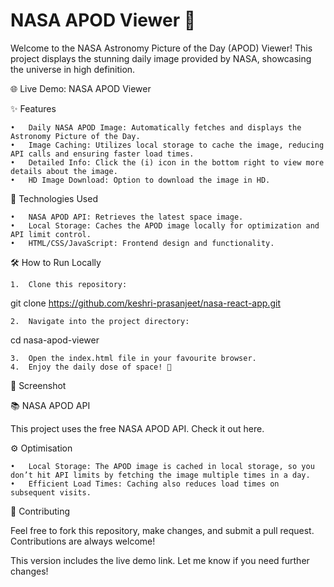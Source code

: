 # NASA APOD Viewer 🌌

Welcome to the NASA Astronomy Picture of the Day (APOD) Viewer! This project displays the stunning daily image provided by NASA, showcasing the universe in high definition.

🌐 Live Demo: NASA APOD Viewer

✨ Features

	•	Daily NASA APOD Image: Automatically fetches and displays the Astronomy Picture of the Day.
	•	Image Caching: Utilizes local storage to cache the image, reducing API calls and ensuring faster load times.
	•	Detailed Info: Click the (i) icon in the bottom right to view more details about the image.
	•	HD Image Download: Option to download the image in HD.

🚀 Technologies Used

	•	NASA APOD API: Retrieves the latest space image.
	•	Local Storage: Caches the APOD image locally for optimization and API limit control.
	•	HTML/CSS/JavaScript: Frontend design and functionality.

🛠️ How to Run Locally

	1.	Clone this repository:

git clone https://github.com/keshri-prasanjeet/nasa-react-app.git


	2.	Navigate into the project directory:

cd nasa-apod-viewer


	3.	Open the index.html file in your favourite browser.
	4.	Enjoy the daily dose of space! 🚀

📸 Screenshot

📚 NASA APOD API

This project uses the free NASA APOD API. Check it out here.

⚙️ Optimisation

	•	Local Storage: The APOD image is cached in local storage, so you don’t hit API limits by fetching the image multiple times in a day.
	•	Efficient Load Times: Caching also reduces load times on subsequent visits.

👾 Contributing

Feel free to fork this repository, make changes, and submit a pull request. Contributions are always welcome!

This version includes the live demo link. Let me know if you need further changes!